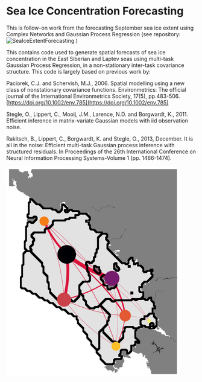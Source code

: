 # Sea Ice Concentration Forecasting
This is follow-on work from the forecasting September sea ice extent using Complex Networks and Gaussian Process Regression (see repository: ![SeaIceExtentForecasting](https://github.com/William-gregory/SeaIceExtentForecasting) )

This contains code used to generate spatial forecasts of sea ice concentration in the East Siberian and Laptev seas using multi-task Gaussian Process Regression, in a non-stationary inter-task covariance structure. This code is largely based on previous work by:

Paciorek, C.J. and Schervish, M.J., 2006. Spatial modelling using a new class of nonstationary covariance functions. Environmetrics: The official journal of the International Environmetrics Society, 17(5), pp.483-506. [https://doi.org/10.1002/env.785](https://doi.org/10.1002/env.785)

Stegle, O., Lippert, C., Mooij, J.M., Larence, N.D. and Borgwardt, K., 2011. Efficient inference in matrix-variate Gaussian models with iid observation noise.

Rakitsch, B., Lippert, C., Borgwardt, K. and Stegle, O., 2013, December. It is all in the noise: Efficient multi-task Gaussian process inference with structured residuals. In Proceedings of the 26th International Conference on Neural Information Processing Systems-Volume 1 (pp. 1466-1474).

![alt text](https://github.com/William-gregory/SeaIceConcentrationForecasting/blob/main/images/network_inputs.png)
